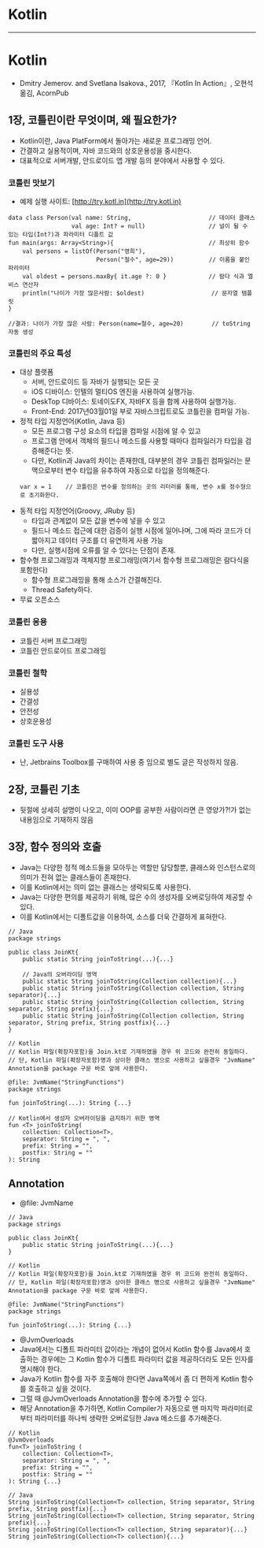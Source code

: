 # Kotlin

---


# Kotlin
  - Dmitry Jemerov. and Svetlana Isakova., 2017, 『Kotlin In Action』, 오현석 옮김, AcornPub

## 1장, 코틀린이란 무엇이며, 왜 필요한가?
  - Kotlin이란, Java PlatForm에서 돌아가는 새로운 프로그래밍 언어.
  - 간결하고 실용적이며, 자바 코드와의 상호운용성을 중시한다.
  - 대표적으로 서버개발, 안드로이드 앱 개발 등의 분야에서 사용할 수 있다.

### 코틀린 맛보기
  - 예제 실행 사이트: [http://try.kotl.in](http://try.kotl.in)
  ```
  data class Person(val name: String,                      // 데이터 클래스
                    val age: Int? = null)                  // 널이 될 수 있는 타입(Int?)과 파라미터 디폴트 값
  fun main(args: Array<String>){                           // 최상위 함수
      val persons = listOf(Person("영희"),
                           Person("철수", age=29))          // 이름을 붙인 파라미터
      val oldest = persons.maxBy{ it.age ?: 0 }            // 람다 식과 엘비스 연산자
      println("나이가 가장 많은사람: $oldest)                   // 문자열 템플릿
  }
  
  //결과: 나이가 가장 많은 사람: Person(name=철수, age=20)        // toString 자동 생성
  ```
  
### 코틀린의 주요 특성
  - 대상 플랫폼
    - 서버, 안드로이드 등 자바가 실행되는 모든 곳
    - iOS 디바이스: 인텔의 멀티OS 엔진을 사용하여 실행가능.
    - DeskTop 디바이스: 토네이도FX, 자바FX 등을 함께 사용하여 실행가능.
    - Front-End: 2017년03월01일 부로 자바스크립트로도 코틀린을 컴파일 가능.
  - 정적 타입 지정언어(Kotlin, Java 등)
    - 모든 프로그램 구성 요소의 타입을 컴파일 시점에 알 수 있고
    - 프로그램 안에서 객체의 필드나 메소드를 사용할 때마다 컴파일러가 타입을 검증해준다는 뜻.
    - 다만, Kotlin과 Java의 차이는 존재한데, 대부분의 경우 코틀린 컴파일러는 문맥으로부터 변수 타입을 유추하여 자동으로 타입을 정의해준다.
    ```
    var x = 1    // 코틀린은 변수를 정의하는 곳의 리터러를 통해, 변수 x를 정수형으로 초기화한다.
    ```
  - 동적 타입 지정언어(Groovy, JRuby 등)
    - 타입과 관계없이 모든 값을 변수에 넣을 수 있고
    - 필드나 메소드 접근에 대한 검증이 실행 시점에 일어나며, 그에 따라 코드가 더 짧아지고 데이터 구조를 더 유연하게 사용 가능
    - 다만, 실행시점에 오류를 알 수 있다는 단점이 존재.
  - 함수형 프로그래밍과 객체지향 프로그래밍(여기서 함수형 프로그래밍은 람다식을 포함한다)
    - 함수형 프로그래밍을 통해 소스가 간결해진다.
    - Thread Safety하다.
  - 무료 오픈소스

### 코틀린 응용
  - 코틀린 서버 프로그래밍
  - 코틀린 안드로이드 프로그래밍

### 코틀린 철학
  - 실용성
  - 간결성
  - 안전성
  - 상호운용성

### 코틀린 도구 사용
  * 난, Jetbrains Toolbox를 구매하여 사용 중 임으로 별도 글은 작성하지 않음.

## 2장, 코틀린 기초
  - 뒷절에 상세히 설명이 나오고, 이미 OOP를 공부한 사람이라면 큰 영양가?!가 없는 내용임으로 기재하지 않음
  
## 3장, 함수 정의와 호출
  - Java는 다양한 정적 메소드들을 모아두는 역할만 담당할뿐, 클래스와 인스턴스로의 의미가 전혀 없는 클래스들이 존재한다.
  - 이를 Kotlin에서는 의미 없는 클래스는 생략되도록 사용한다.
  - Java는 다양한 편의를 제공하기 위해, 많은 수의 생성자를 오버로딩하여 제공할 수 있다.
  - 이를 Kotlin에서는 디폴트값을 이용하여, 소스를 더욱 간결하게 표혀한다.
  
  ```
  // Java
  package strings
  
  public class JoinKt{
      public static String joinToString(...){...}
  
      // Java의 오버라이딩 영역
      public static String joinToString(Collection collection){...}
      public static String joinToString(Collection collection, String separator){...}
      public static String joinToString(Collection collection, String separator, String prefix){...}
      public static String joinToString(Collection collection, String separator, String prefix, String postfix){...}
  }
  
  // Kotlin
  // Kotlin 파일(확장자포함)을 Join.kt로 기재하였을 경우 위 코드와 완전히 동일하다.
  // 단, Kotlin 파일(확장자포함)명과 상이한 클래스 명으로 사용하고 싶을경우 "JvmName" Annotation을 package 구문 바로 앞에 사용한다.
  
  @file: JvmName("StringFunctions")
  package strings
  
  fun joinToString(...): String {...}
  
  // Kotlin에서 생성자 오버라이딩을 금지하기 위한 영역
  fun <T> joinToString(
      collection: Collection<T>,
      separator: String = ", ",
      prefix: String = "",
      postfix: String = ""
  ): String
  ```
  
## Annotation
  - @file: JvmName
  ```
  // Java
  package strings
  
  public class JoinKt{
      public static String joinToString(...){...}
  }
  
  // Kotlin
  // Kotlin 파일(확장자포함)을 Join.kt로 기재하였을 경우 위 코드와 완전히 동일하다.
  // 단, Kotlin 파일(확장자포함)명과 상이한 클래스 명으로 사용하고 싶을경우 "JvmName" Annotation을 package 구문 바로 앞에 사용한다.
  
  @file: JvmName("StringFunctions")
  package strings
  
  fun joinToString(...): String {...}
  ```
  
  - @JvmOverloads
  - Java에서는 디폴트 파라미터 값이라는 개념이 없어서 Kotlin 함수를 Java에서 호출하는 경우에는 그 Kotlin 함수가 디폴트 파라미터 값을 제공하더라도 모든 인자를 명시해야 한다.
  - Java가 Kotlin 함수를 자주 호출해야 한다면 Java쪽에서 좀 더 편하게 Kotlin 함수를 호출하고 싶을 것이다.
  - 그럴 때 @JvmOverloads Annotation을 함수에 추가할 수 있다.
  - 해당 Annotation을 추가하면, Kotlin Compiler가 자동으로 맨 마지막 파라미터로부터 파라미터를 하나씩 생략한 오버로딩한 Java 메소드를 추가해준다.
  ```
  // Kotlin
  @JvmOverloads
  fun<T> joinToString (
      collection: Collection<T>,
      separator: String = ", ",
      prefix: String = "",
      postfix: String = ""
  ): String {...}

  // Java
  String joinToString(Collection<T> collection, String separator, String prefix, String postfix){...}
  String joinToString(Collection<T> collection, String separator, String prefix){...}
  String joinToString(Collection<T> collection, String separator){...}
  String joinToString(Collection<T> collection){...}
  ```
